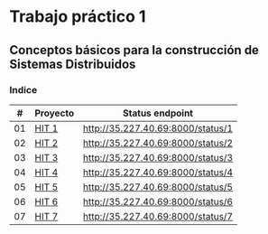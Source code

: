 # Trabajo práctico 1

## Conceptos básicos para la construcción de Sistemas Distribuidos

### Indice

|  #  | Proyecto                                                             | Status endpoint                   |
| :-: | -------------------------------------------------------------------- | --------------------------------- |
| 01  | [HIT 1](https://github.com/Fedesin/Sdypp-2024/tree/main/TP1/ej1)<br> | http://35.227.40.69:8000/status/1 |
| 02  | [HIT 2](https://github.com/Fedesin/Sdypp-2024/tree/main/TP1/ej2)<br> | http://35.227.40.69:8000/status/2 |
| 03  | [HIT 3](https://github.com/Fedesin/Sdypp-2024/tree/main/TP1/ej3)<br> | http://35.227.40.69:8000/status/3 |
| 04  | [HIT 4](https://github.com/Fedesin/Sdypp-2024/tree/main/TP1/ej4)<br> | http://35.227.40.69:8000/status/4 |
| 05  | [HIT 5](https://github.com/Fedesin/Sdypp-2024/tree/main/TP1/ej5)<br> | http://35.227.40.69:8000/status/5 |
| 06  | [HIT 6](https://github.com/Fedesin/Sdypp-2024/tree/main/TP1/ej6)<br> | http://35.227.40.69:8000/status/6 |
| 07  | [HIT 7](https://github.com/Fedesin/Sdypp-2024/tree/main/TP1/ej7)<br> | http://35.227.40.69:8000/status/7 |
